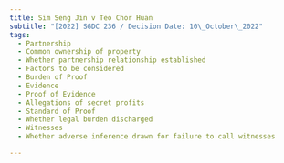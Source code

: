 ```yaml
---
title: Sim Seng Jin v Teo Chor Huan
subtitle: "[2022] SGDC 236 / Decision Date: 10\_October\_2022"
tags:
  - Partnership
  - Common ownership of property
  - Whether partnership relationship established
  - Factors to be considered
  - Burden of Proof
  - Evidence
  - Proof of Evidence
  - Allegations of secret profits
  - Standard of Proof
  - Whether legal burden discharged
  - Witnesses
  - Whether adverse inference drawn for failure to call witnesses

---
```

